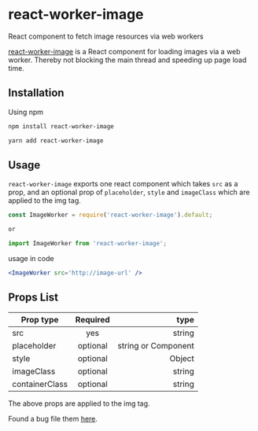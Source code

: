 # react-worker-image
React component to fetch image resources via web workers

[react-worker-image](https://www.npmjs.com/package/react-worker-image) is a React component for loading images via a web worker. Thereby not blocking the main thread and speeding up page load time.

## Installation
Using npm

```bash
npm install react-worker-image

yarn add react-worker-image
```

## Usage

`react-worker-image` exports one react component which takes `src` as a prop, and an optional prop of `placeholder`, `style` and `imageClass` which are applied to the img tag.

```js
const ImageWorker = require('react-worker-image').default;

or

import ImageWorker from 'react-worker-image';

```
usage in code
```jsx
<ImageWorker src='http://image-url' />
```

## Props List


| Prop type        | Required           | type  |
| ------------- |:-------------:| --------------:|
| src      | yes |  string |
| placeholder      | optional      |   string or Component|
| style | optional     |    Object |
|imageClass | optional | string
|containerClass | optional | string

The above props are applied to the img tag.

Found a bug file them [here](https://github.com/nitish24p/react-worker-image/issues).


